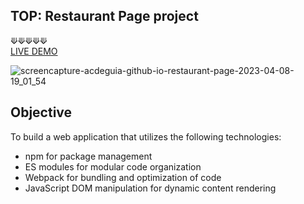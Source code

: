 ## TOP: Restaurant Page project

⟱⟱⟱⟱⟱
<br />
[LIVE DEMO](https://acdeguia.github.io/restaurant-page-/)

![screencapture-acdeguia-github-io-restaurant-page-2023-04-08-19_01_54](https://user-images.githubusercontent.com/67185278/230717643-1888af06-13c8-4fe7-a819-3587540e584e.png)

## Objective
To build a web application that utilizes the following technologies:

* npm for package management
* ES modules for modular code organization
* Webpack for bundling and optimization of code
* JavaScript DOM manipulation for dynamic content rendering
